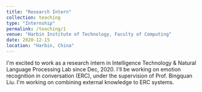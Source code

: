 ```yaml
---
title: "Research Intern"
collection: teaching
type: "Internship"
permalink: /teaching/1
venue: "Harbin Institute of Technology, Faculty of Computing"
date: 2020-12-15
location: "Harbin, China"
---
```


I'm excited to work as a research intern in Intelligence Technology & Natural Language Processing Lab since Dec, 2020. I'll be working on emotion recognition in conversation (ERC), under the supervision of Prof. Bingquan Liu. I'm working on combining external knowledge to ERC systems.
